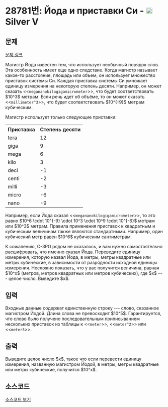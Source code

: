 # 28781번: Йода и приставки Си - <img src="https://static.solved.ac/tier_small/6.svg" style="height:20px" /> Silver V

<!-- performance -->

<!-- 문제 제출 후 깃허브에 푸시를 했을 때 제출한 코드의 성능이 입력될 공간입니다.-->

<!-- end -->

## 문제

[문제 링크](https://boj.kr/28781)


<p>Магистр Йода известен тем, что использует необычный порядок слов. Эта особенность имеет еще одно следствие. Когда магистр называет какое-то расстояние, площадь или объем, он использует множество приставок системы Си. Каждая приставка системы Си умножает единицу измерения на некоторую степень десяти. Например, он может сказать &lt;&lt;<code>megananokilogigamicrometer</code>&gt;&gt;, что будет соответствовать $10^3$ метрам. Если речь идет об объёме, то он может сказать &lt;&lt;<code>millimeter^3</code>&gt;&gt;, что будет соответствовать $10^{-9}$ метрам кубическим.</p>

<p>Магистр использует только следующие приставки:</p>

<table class="table table-bordered th-center td-center table-center-30">
<tbody>
<tr>
<th>Приставка</th>
<th>Степень десяти</th>
</tr>
<tr>
<td>tera</td>
<td>12</td>
</tr>
<tr>
<td>giga</td>
<td>9</td>
</tr>
<tr>
<td>mega</td>
<td>6</td>
</tr>
<tr>
<td>kilo</td>
<td>3</td>
</tr>
<tr>
<td>deci</td>
<td>-1</td>
</tr>
<tr>
<td>centi</td>
<td>-2</td>
</tr>
<tr>
<td>milli</td>
<td>-3</td>
</tr>
<tr>
<td>micro</td>
<td>-6</td>
</tr>
<tr>
<td>nano</td>
<td>-9</td>
</tr>
</tbody>
</table>

<p>Например, если Йода сказал &lt;&lt;<code>megananokilogigamicrometer</code>&gt;&gt;, то это равно $10^6 \cdot 10^{-9} \cdot 10^3 \cdot 10^9 \cdot 10^{-6}$ метрам или $10^3$ метрам. Правила применения приставок к квадратным и кубическим величинам также являются стандартными. Например, один кубический метр равен $10^6$ кубическим сантиметрам.</p>

<p>К сожалению, C-3PO рядом не оказалось, и вам нужно самостоятельно расшифровать, что именно сказал Йода. Переведите единицу измерения, которую назвал Йода, в метры, метры квадратные или метры кубические, в зависимости от разрядности исходной единицы измерения. Несложно показать, что у вас получится величина, равная $10^x$ (метров, метров квадратных или метров кубических), где $x$ --- целое число. Выведите $x$.</p>



## 입력


<p>Входные данные содержат единственную строку --- слово, сказанное магистром Йодой. Длина слова не превосходит $10^5$. Гарантируется, что слово было получено последовательным приписыванием нескольких приставок из таблицы к &lt;&lt;<code>meter</code>&gt;&gt;, &lt;&lt;<code>meter^2</code>&gt;&gt; или &lt;&lt;<code>meter3</code>&gt;&gt;.</p>



## 출력


<p>Выведите целое число $x$, такое что если перевести единицу измерения, названную магистром Йодой, в метры, метры квадратные или метры кубические, получится $10^x$.</p>



## 소스코드

[소스코드 보기](Йода%20и%20приставки%20Си.cpp)